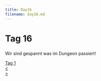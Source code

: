 ```yaml
---
title: Day16
filename: day16.md
--- 
```


# Tag 16
###  
Wir sind gespannt was im Dungeon passiert!

[Tag 1](README.md)<br>
[<](day15.md)<br>
[>](day17.md)<br>